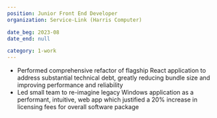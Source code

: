```yaml
---
position: Junior Front End Developer
organization: Service-Link (Harris Computer)

date_beg: 2023-08
date_end: null

category: 1-work
---
```


- Performed comprehensive refactor of flagship React application to address substantial technical debt, greatly reducing bundle size and improving performance and reliability
- Led small team to re-imagine legacy Windows application as a performant, intuitive, web app which justified a 20% increase in licensing fees for overall software package
